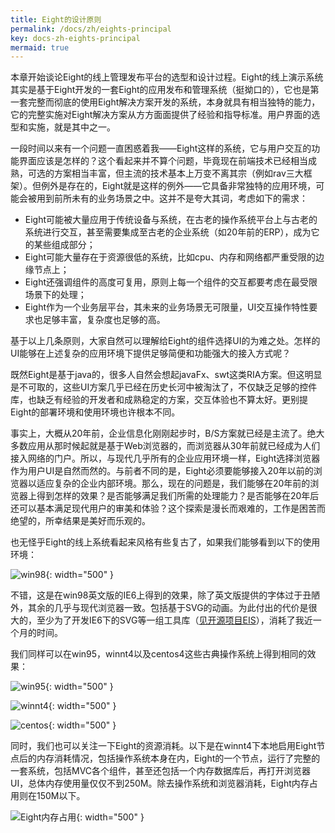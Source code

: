 ```yaml
---
title: Eight的设计原则
permalink: /docs/zh/eights-principal
key: docs-zh-eights-principal
mermaid: true
---
```

<style>
.flowchart-link{stroke: green !important;}
#flowchart-pointEnd {fill: green !important;stroke: green !important;}
text.actor > tspan {fill: green !important;font-size: 16px !important;font-weight:bold !important;}
#arrowhead path {fill: green !important;}   
.messageText {fill: green !important;font-size: 16px !important;font-weight:bold !important;}
.messageLine0 {stroke: green !important;}
.messageLine1 {stroke: green !important;}
.relation {stroke: green !important;stroke-width: 2 !important;}
th {
	background: #dddddd;
	word-wrap: break-word;
	text-align: center;
}
tr:nth-child(odd) {   
  background-color: #c0e1ff;
  color: #222; 
}
tr:nth-child(even) {
  background-color: #fef6de;
  color: #222;
}
</style>

本章开始谈论Eight的线上管理发布平台的选型和设计过程。Eight的线上演示系统其实是基于Eight开发的一套Eight的应用发布和管理系统（挺拗口的），它也是第一套完整而彻底的使用Eight解决方案开发的系统，本身就具有相当独特的能力，它的完整实施对Eight解决方案从方方面面提供了经验和指导标准。用户界面的选型和实施，就是其中之一。

一段时间以来有一个问题一直困惑着我——Eight这样的系统，它与用户交互的功能界面应该是怎样的？这个看起来并不算个问题，毕竟现在前端技术已经相当成熟，可选的方案相当丰富，但主流的技术基本上万变不离其宗（例如rav三大框架）。但例外是存在的，Eight就是这样的例外——它具备非常独特的应用环境，可能会被用到前所未有的业务场景之中。这并不是夸大其词，考虑如下的需求：

- Eight可能被大量应用于传统设备与系统，在古老的操作系统平台上与古老的系统进行交互，甚至需要集成至古老的企业系统（如20年前的ERP），成为它的某些组成部分；
- Eight可能大量存在于资源很低的系统，比如cpu、内存和网络都严重受限的边缘节点上；
- Eight还强调组件的高度可复用，原则上每一个组件的交互都要考虑在最受限场景下的处理；
- Eight作为一个业务层平台，其未来的业务场景无可限量，UI交互操作特性要求也足够丰富，复杂度也足够的高。

基于以上几条原则，大家自然可以理解给Eight的组件选择UI的为难之处。怎样的UI能够在上述复杂的应用环境下提供足够简便和功能强大的接入方式呢？

既然Eight是基于java的，很多人自然会想起javaFx、swt这类RIA方案。但这明显是不可取的，这些UI方案几乎已经在历史长河中被淘汰了，不仅缺乏足够的控件库，也缺乏有经验的开发者和成熟稳定的方案，交互体验也不算太好。更别提Eight的部署环境和使用环境也许根本不同。

事实上，大概从20年前，企业信息化刚刚起步时，B/S方案就已经是主流了。绝大多数应用从那时候起就是基于Web浏览器的，而浏览器从30年前就已经成为人们接入网络的门户。所以，与现代几乎所有的企业应用环境一样，Eight选择浏览器作为用户UI是自然而然的。与前者不同的是，Eight必须要能够接入20年以前的浏览器以适应复杂的企业内部环境。那么，现在的问题是，我们能够在20年前的浏览器上得到怎样的效果？是否能够满足我们所需的处理能力？是否能够在20年后还可以基本满足现代用户的审美和体验？这个探索是漫长而艰难的，工作是困苦而绝望的，所幸结果是美好而乐观的。

也无怪乎Eight的线上系统看起来风格有些复古了，如果我们能够看到以下的使用环境：

![win98](/eight/assets/images/98-beautiful.PNG){: width="500" }

不错，这是在win98英文版的IE6上得到的效果，除了英文版提供的字体过于丑陋外，其余的几乎与现代浏览器一致。包括基于SVG的动画。为此付出的代价是很大的，至少为了开发IE6下的SVG等一组工具库（[见开源项目EIS](https://github.com/jekler/eis)），消耗了我近一个月的时间。

我们同样可以在win95，winnt4以及centos4这些古典操作系统上得到相同的效果：

![win95](/eight/assets/images/win95-opera-perfect2.PNG){: width="500" }

![winnt4](/eight/assets/images/nt4-ie6-perect.PNG){: width="500" }

![centos](/eight/assets/images/centos.JPG){: width="500" }

同时，我们也可以关注一下Eight的资源消耗。以下是在winnt4下本地启用Eight节点后的内存消耗情况，包括操作系统本身在内，Eight的一个节点，运行了完整的一套系统，包括MVC各个组件，甚至还包括一个内存数据库后，再打开浏览器UI，总体内存使用量仅仅不到250M。除去操作系统和浏览器消耗，Eight内存占用则在150M以下。

![Eight内存占用](/eight/assets/images/nt4-run-mem.PNG){: width="500" }
